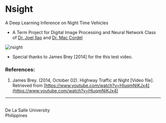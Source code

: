 # Nsight
A Deep Learning Inference on Night Time Vehicles

* A Term Project for Digital Image Processing and Neural Network Class of [Dr. Joel Ilao](https://scholar.google.com.ph/citations?user=gd8W9ecAAAAJ&hl=en) and [Dr. Mac Cordel](https://scholar.google.com.ph/citations?user=A3iyOR0AAAAJ&hl=en)

![nsight](https://github.com/clydeatdlsu/nsight/blob/master/assets/nsight_ssd_inference_v1.gif)

* Special thanks to James Brey [2014] for the this test video.

### References:
1. James Brey. (2014, October 02). Highway Traffic at Night [Video file]. Retrieved from [https://www.youtube.com/watch?v=HIuqmNiKJx4](https://www.youtube.com/watch?v=HIuqmNiKJx4)

<hr>
<br>
De La Salle University<br>
Philippines

